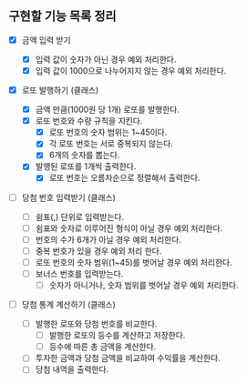 ## 구현할 기능 목록 정리

- [x] 금액 입력 받기

  - [x] 입력 값이 숫자가 아닌 경우 예외 처리한다.
  - [x] 입력 값이 1000으로 나누어지지 않는 경우 예외 처리한다.

- [x] 로또 발행하기 (클래스)

  - [x] 금액 만큼(1000원 당 1개) 로또를 발행한다.
  - [x] 로또 번호와 수량 규칙을 지킨다.
    - [x] 로또 번호의 숫자 범위는 1~45이다.
    - [x] 각 로또 번호는 서로 중복되지 않는다.
    - [x] 6개의 숫자를 뽑는다.
  - [x] 발행된 로또를 1개씩 출력한다.
    - [x] 로또 번호는 오름차순으로 정렬해서 출력한다.

- [ ] 당첨 번호 입력받기 (클래스)

  - [ ] 쉼표(,) 단위로 입력받는다.
  - [ ] 쉼표와 숫자로 이루어진 형식이 아닐 경우 예외 처리한다.
  - [ ] 번호의 수가 6개가 아닐 경우 예외 처리한다.
  - [ ] 중복 번호가 있을 경우 예외 처리 한다.
  - [ ] 로또 번호의 숫자 범위(1~45)를 벗어날 경우 예외 처리한다.
  - [ ] 보너스 번호를 입력받는다.
    - [ ] 숫자가 아니거나, 숫자 범위를 벗어날 경우 예외 처리한다.

- [ ] 당첨 통계 계산하기 (클래스)

  - [ ] 발행한 로또와 당첨 번호를 비교한다.
    - [ ] 발행한 로또의 등수를 계산하고 저장한다.
    - [ ] 등수에 따른 총 금액을 계산한다.
  - [ ] 투자한 금액과 당첨 금액을 비교하여 수익률을 계산한다.
  - [ ] 당첨 내역을 출력한다.

